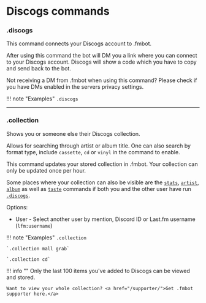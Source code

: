 # Discogs commands

### .discogs 

This command connects your Discogs account to .fmbot.

After using this command the bot will DM you a link where you can connect to your Discogs account. Discogs will show a code which you have to copy and send back to the bot.

Not receiving a DM from .fmbot when using this command? Please check if you have DMs enabled in the servers privacy settings.


!!! note "Examples"
    `.discogs`

---

### .collection

Shows you or someone else their Discogs collection.

Allows for searching through artist or album title.
One can also search by format type, include `cassette`, `cd` or `vinyl` in the command to enable.

This command updates your stored collection in .fmbot. Your collection can only be updated once per hour. 

Some places where your collection can also be visible are the [`stats`](/commands#stats), [`artist`](/commands/artists#artist-a), [`album`](/commands/albums#album-ab) as well as [`taste`](/commands/artists#taste-t) commands if both you and the other user have run [`.discogs`](#discogs).

Options:

* User - Select another user by mention, Discord ID or Last.fm username (`lfm:username`)

!!! note "Examples"
    `.collection`

    `.collection mall grab`

    `.collection cd`

!!! info ""
    Only the last 100 items you've added to Discogs can be viewed and stored. 
    
    Want to view your whole collection? <a href="/supporter/">Get .fmbot supporter here.</a>


<script async src="https://pagead2.googlesyndication.com/pagead/js/adsbygoogle.js?client=ca-pub-5817610257612647"
     crossorigin="anonymous"></script>
<!-- In-docs -->
<ins class="adsbygoogle"
     style="display:block"
     data-ad-client="ca-pub-5817610257612647"
     data-ad-slot="9031186671"
     data-ad-format="auto"
     data-full-width-responsive="true"></ins>
<script>
     (adsbygoogle = window.adsbygoogle || []).push({});
</script>